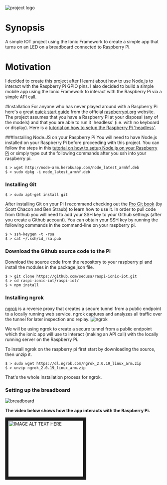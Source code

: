 ![project logo](http://res.cloudinary.com/drsedusa/image/upload/v1441593295/raspi-ionic-logo_me1nju.png)

# Synopsis
A simple IOT project using the Ionic Framework to create a simple app that turns on an LED on a breadboard connected to Raspberry Pi.

# Motivation
I decided to create this project after I learnt about how to use Node,js to interact with the Raspberry Pi GPIO pins.  I also decided to build a simple mobile app using the Ionic Framework to interact with the Raspberry Pi via a simple API call.

#Installation
For anyone who has never played around with a Raspberry Pi here's a great <a href="https://www.raspberrypi.org/wp-content/uploads/2012/04/quick-start-guide-v2_1.pdf" target="_blank">quick start guide</a> from the official <a href="https://www.raspberrypi.org/" target="_blank">raspberrypi.org</a> website.
The project assumes that you have a Raspberry Pi at your disposal (any of the models) and that you are able to run it 'headless' (i.e. with no keyboard or display).  Here is a <a href="https://www.raspberrypi.org/forums/viewtopic.php?f=91&t=74176" target="_blank">tutorial on how to setup the Raspberry Pi 'headless'</a>.

###Installing Node.JS on your Raspberry Pi
You will need to have Node.js installed on your Raspberry Pi before proceeding with this project.  You can follow the steps in this <a href="http://weworkweplay.com/play/raspberry-pi-nodejs/" target="_blank">tutorial on how to setup Node.js on your Raspberry Pi</a> or simply type out the following commands after you ssh into your raspberry pi.
```
$ > wget http://node-arm.herokuapp.com/node_latest_armhf.deb
$ > sudo dpkg -i node_latest_armhf.deb
```

### Installing Git
```
$ > sudo apt-get install git
```
After installing Git on your Pi I recommend checking out the <a href="http://git-scm.com/book/en/v2" target="_blank">Pro Git book</a> (by Scott Chacon and Ben Straub) to learn how to use it.
In order to pull code from Github you will need to add your SSH key to your Github settings (after you create a Github account).  You can obtain your SSH key by running the following commands in the command-line on your raspberry pi.
```
$ > ssh-keygen -t -rsa  
$ > cat ~/.ssh/id_rsa.pub
```

### Download the Github source code to the Pi
Download the source code from the repository to your raspberry pi and install the modules in the package.json file.
```
$ > git clone https://github.com/sedusa/raspi-ionic-iot.git
$ > cd raspi-ionic-iot/raspi-iot/
$ > npm install 
```

### Installing ngrok
<a href="https://ngrok.com/" traget="_blank">ngrok</a> is a reverse proxy that creates a secure tunnel from a public endpoint to a locally running web service. ngrok captures and analyzes all traffic over the tunnel for later inspection and replay.
![ngrok](http://res.cloudinary.com/drsedusa/image/upload/v1441640018/ngrok_tdkroh.png)

We will be using ngrok to create a secure tunnel from a public endpoint which the ionic app will use to interact (making an API call) with the locally running server on the Raspberry Pi.

To install ngrok on the raspberry pi first start by downloading the source, then unzip it.
```
$ > sudo wget https://dl.ngrok.com/ngrok_2.0.19_linux_arm.zip
$ > unzip ngrok_2.0.19_linux_arm.zip
```
That's the whole installation process for ngrok.

### Setting up the breadboard
![breadboard](http://res.cloudinary.com/drsedusa/image/upload/v1441677893/breadboard_sdbfrb.jpg)



**The video below shows how the app interacts with the Raspberry Pi.**

<a href="http://www.youtube.com/watch?feature=player_embedded&v=9yw8BysEuNY
" target="_blank"><img src="http://img.youtube.com/vi/9yw8BysEuNY/0.jpg" 
alt="IMAGE ALT TEXT HERE" width="240" height="180" border="10" /></a>


